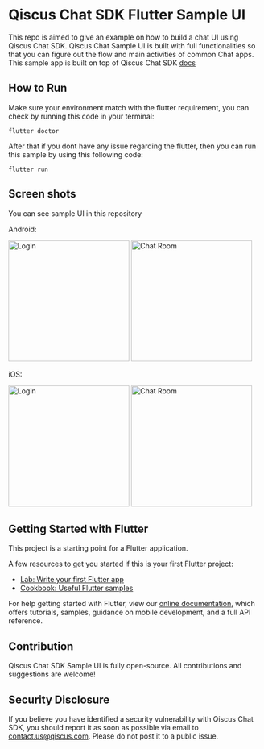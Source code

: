 # Qiscus Chat SDK Flutter Sample UI

This repo is aimed to give an example on how to build a chat UI using Qiscus Chat SDK. Qiscus Chat Sample UI is built with full functionalities so that you can figure out the flow and main activities of common Chat apps. This sample app is built on top of Qiscus Chat SDK [docs](https://documentation.qiscus.com/chat-sdk-flutter/introduction)

## How to Run
Make sure your environment match with the flutter requirement, you can check by running this code in your terminal: 

`flutter doctor`

After that if you dont have any issue regarding the flutter, then you can run this sample by using this following code:

`flutter run`

## Screen shots
You can see sample UI in this repository

Android:

<img src="https://d1edrlpyc25xu0.cloudfront.net/sdksample/image/upload/IQQGENk7W0/Screen+Shot+2020-04-14+at+18.26.46.png" alt="Login" width="240"/>

<img src="https://d1edrlpyc25xu0.cloudfront.net/sdksample/image/upload/yULkESkVGl/Screen+Shot+2020-04-14+at+16.08.51.png" alt="Chat Room" width="240"/>

iOS:

<img src="https://d1edrlpyc25xu0.cloudfront.net/sdksample/image/upload/E0kPczjE7I/Screen+Shot+2020-04-14+at+21.08.53.png" alt="Login" width="240"/>

<img src="https://d1edrlpyc25xu0.cloudfront.net/sdksample/image/upload/j1YKm13i0_/Screen+Shot+2020-04-14+at+21.04.33.png" alt="Chat Room" width="240"/>

## Getting Started with Flutter

This project is a starting point for a Flutter application.

A few resources to get you started if this is your first Flutter project:

- [Lab: Write your first Flutter app](https://flutter.dev/docs/get-started/codelab)
- [Cookbook: Useful Flutter samples](https://flutter.dev/docs/cookbook)

For help getting started with Flutter, view our
[online documentation](https://flutter.dev/docs), which offers tutorials,
samples, guidance on mobile development, and a full API reference.

## Contribution
Qiscus Chat SDK Sample UI is fully open-source. All contributions and suggestions are welcome!

## Security Disclosure
If you believe you have identified a security vulnerability with Qiscus Chat SDK, you should report it as soon as possible via email to contact.us@qiscus.com. Please do not post it to a public issue.
